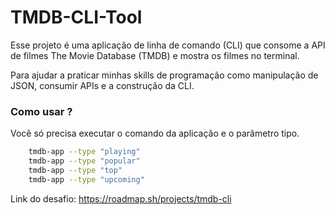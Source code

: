 # TMDB-CLI-Tool
Esse projeto é uma aplicação de linha de comando (CLI) que consome a API de filmes The Movie Database (TMDB)
e mostra os filmes no terminal.


Para ajudar a praticar minhas skills de programação como manipulação de JSON, consumir APIs e a construção da CLI.

### Como usar ?
Você só precisa executar o comando da aplicação e o parâmetro tipo.
```bash
    tmdb-app --type "playing"
    tmdb-app --type "popular"
    tmdb-app --type "top"
    tmdb-app --type "upcoming"
```


Link do desafio:
https://roadmap.sh/projects/tmdb-cli